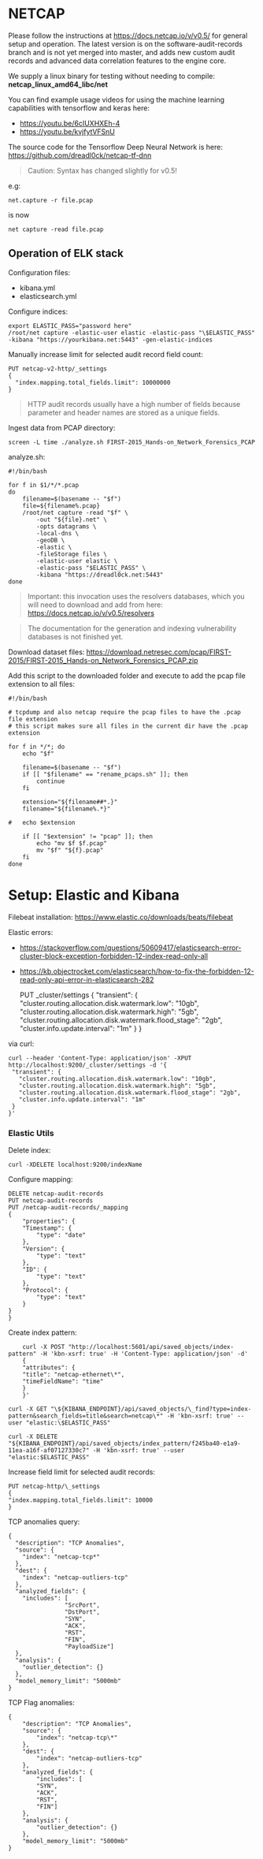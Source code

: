 # NETCAP

Please follow the instructions at https://docs.netcap.io/v/v0.5/ for general setup and operation.
The latest version is on the software-audit-records branch and is not yet merged into master,
and adds new custom audit records and advanced data correlation features to the engine core.

We supply a linux binary for testing without needing to compile: **netcap_linux_amd64_libc/net**

You can find example usage videos for using the machine learning capabilities with tensorflow and keras here:

- https://youtu.be/6cIUXHXEh-4
- https://youtu.be/kvjfytVFSnU

The source code for the Tensorflow Deep Neural Network is here: https://github.com/dreadl0ck/netcap-tf-dnn

> Caution: Syntax has changed slightly for v0.5!

e.g:

    net.capture -r file.pcap

is now

    net capture -read file.pcap

## Operation of ELK stack

Configuration files:

- kibana.yml
- elasticsearch.yml

Configure indices:

    export ELASTIC_PASS="password here"
    /root/net capture -elastic-user elastic -elastic-pass "\$ELASTIC_PASS" -kibana "https://yourkibana.net:5443" -gen-elastic-indices

Manually increase limit for selected audit record field count:

    PUT netcap-v2-http/_settings
    {
      "index.mapping.total_fields.limit": 10000000
    }

> HTTP audit records usually have a high number of fields because parameter and header names are stored as a unique fields.

Ingest data from PCAP directory:

    screen -L time ./analyze.sh FIRST-2015_Hands-on_Network_Forensics_PCAP

analyze.sh:

    #!/bin/bash

    for f in $1/*/*.pcap
    do
        filename=$(basename -- "$f")
        file=${filename%.pcap}
        /root/net capture -read "$f" \
            -out "${file}.net" \
            -opts datagrams \
            -local-dns \
            -geoDB \
            -elastic \
            -fileStorage files \
            -elastic-user elastic \
            -elastic-pass "$ELASTIC_PASS" \
            -kibana "https://dreadl0ck.net:5443"
    done

> Important: this invocation uses the resolvers databases, which you will need to download and add from here: https://docs.netcap.io/v/v0.5/resolvers

> The documentation for the generation and indexing vulnerability databases is not finished yet.

Download dataset files: https://download.netresec.com/pcap/FIRST-2015/FIRST-2015_Hands-on_Network_Forensics_PCAP.zip

Add this script to the downloaded folder and execute to add the pcap file extension to all files:

    #!/bin/bash

    # tcpdump and also netcap require the pcap files to have the .pcap file extension
    # this script makes sure all files in the current dir have the .pcap extension

    for f in */*; do
        echo "$f"

        filename=$(basename -- "$f")
        if [[ "$filename" == "rename_pcaps.sh" ]]; then
            continue
        fi

        extension="${filename##*.}"
        filename="${filename%.*}"

    #	echo $extension

        if [[ "$extension" != "pcap" ]]; then
            echo "mv $f $f.pcap"
            mv "$f" "${f}.pcap"
        fi
    done

# Setup: Elastic and Kibana

Filebeat installation: https://www.elastic.co/downloads/beats/filebeat

Elastic errors:

- https://stackoverflow.com/questions/50609417/elasticsearch-error-cluster-block-exception-forbidden-12-index-read-only-all
- https://kb.objectrocket.com/elasticsearch/how-to-fix-the-forbidden-12-read-only-api-error-in-elasticsearch-282

  PUT \_cluster/settings
  {
  "transient": {
  "cluster.routing.allocation.disk.watermark.low": "10gb",
  "cluster.routing.allocation.disk.watermark.high": "5gb",
  "cluster.routing.allocation.disk.watermark.flood_stage": "2gb",
  "cluster.info.update.interval": "1m"
  }
  }

via curl:

    curl --header 'Content-Type: application/json' -XPUT http://localhost:9200/_cluster/settings -d '{
     "transient": {
       "cluster.routing.allocation.disk.watermark.low": "10gb",
       "cluster.routing.allocation.disk.watermark.high": "5gb",
       "cluster.routing.allocation.disk.watermark.flood_stage": "2gb",
       "cluster.info.update.interval": "1m"
     }
    }'

### Elastic Utils

Delete index:

    curl -XDELETE localhost:9200/indexName

Configure mapping:

    DELETE netcap-audit-records
    PUT netcap-audit-records
    PUT /netcap-audit-records/_mapping
    {
        "properties": {
        "Timestamp": {
            "type": "date"
        },
        "Version": {
            "type": "text"
        },
        "ID": {
            "type": "text"
        },
        "Protocol": {
            "type": "text"
        }
    }
    }

Create index pattern:

```
    curl -X POST "http://localhost:5601/api/saved_objects/index-pattern" -H 'kbn-xsrf: true' -H 'Content-Type: application/json' -d'
    {
    "attributes": {
    "title": "netcap-ethernet\*",
    "timeFieldName": "time"
    }
    }'
```

    curl -X GET "\${KIBANA_ENDPOINT}/api/saved_objects/\_find?type=index-pattern&search_fields=title&search=netcap\*" -H 'kbn-xsrf: true' --user "elastic:\$ELASTIC_PASS"

    curl -X DELETE "${KIBANA_ENDPOINT}/api/saved_objects/index_pattern/f245ba40-e1a9-11ea-a16f-af07127330c7" -H 'kbn-xsrf: true' --user "elastic:$ELASTIC_PASS"

Increase field limit for selected audit records:

    PUT netcap-http/\_settings
    {
    "index.mapping.total_fields.limit": 10000
    }

TCP anomalies query:

    {
      "description": "TCP Anomalies",
      "source": {
        "index": "netcap-tcp*"
      },
      "dest": {
        "index": "netcap-outliers-tcp"
      },
      "analyzed_fields": {
        "includes": [
                    "SrcPort",
                    "DstPort",
                    "SYN",
                    "ACK",
                    "RST",
                    "FIN",
                    "PayloadSize"]
      },
      "analysis": {
        "outlier_detection": {}
      },
      "model_memory_limit": "5000mb"
    }

TCP Flag anomalies:

```
{
    "description": "TCP Anomalies",
    "source": {
        "index": "netcap-tcp\*"
    },
    "dest": {
        "index": "netcap-outliers-tcp"
    },
    "analyzed_fields": {
        "includes": [
        "SYN",
        "ACK",
        "RST",
        "FIN"]
    },
    "analysis": {
        "outlier_detection": {}
    },
    "model_memory_limit": "5000mb"
}
```
